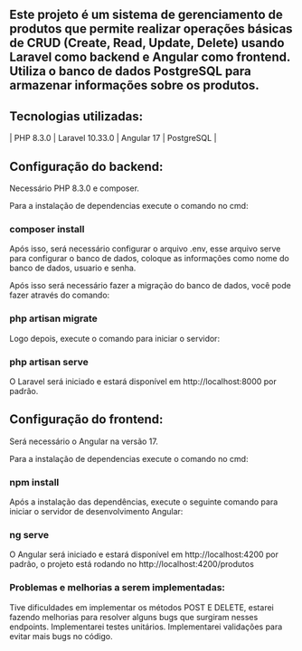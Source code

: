 ## Este projeto é um sistema de gerenciamento de produtos que permite realizar operações básicas de CRUD (Create, Read, Update, Delete) usando Laravel como backend e Angular como frontend. Utiliza o banco de dados PostgreSQL para armazenar informações sobre os produtos.

## Tecnologias utilizadas: 
| PHP 8.3.0 | Laravel 10.33.0 | Angular 17 | PostgreSQL |


## Configuração do backend: 

Necessário PHP 8.3.0 e composer. 

Para a instalação de dependencias execute o comando no cmd:

### composer install 

Após isso, será necessário configurar o arquivo .env, esse arquivo serve para configurar o banco de dados, coloque as informações como nome do banco de dados, usuario e senha. 

Após isso será necessário fazer a migração do banco de dados, você pode fazer através do comando: 

### php artisan migrate 

Logo depois, execute o comando para iniciar o servidor: 

### php artisan serve

O Laravel será iniciado e estará disponível em http://localhost:8000 por padrão.

## Configuração do frontend: 

Será necessário o Angular na versão 17. 

Para a instalação de dependencias execute o comando no cmd:

### npm install

Após a instalação das dependências, execute o seguinte comando para iniciar o servidor de desenvolvimento Angular:

### ng serve

O Angular será iniciado e estará disponível em http://localhost:4200 por padrão, o projeto está rodando no http://localhost:4200/produtos



### Problemas e melhorias a serem implementadas: 

Tive dificuldades em implementar os métodos POST E DELETE, estarei fazendo melhorias para resolver alguns bugs que surgiram nesses endpoints. 
Implementarei testes unitários. 
Implementarei validações para evitar mais bugs no código. 
